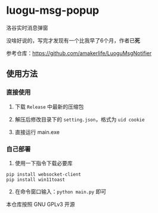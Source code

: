 # luogu-msg-popup
洛谷实时消息弹窗

没啥好说的，写完才发现有一个比我早了6个月，作者已**死**

参考仓库：https://github.com/amakerlife/LuoguMsgNotifier

## 使用方法

### 直接使用

1. 下载 `Release` 中最新的压缩包
   
2. 解压后修改目录下的 `setting.json`，格式为 `uid cookie`
   
3. 直接运行 main.exe

### 自己部署

1. 使用一下指令下载必要库
```
pip install websocket-client
pip install win11toast
```
2. 在命令窗口输入：`python main.py` 即可

本仓库按照 GNU GPLv3 开源
